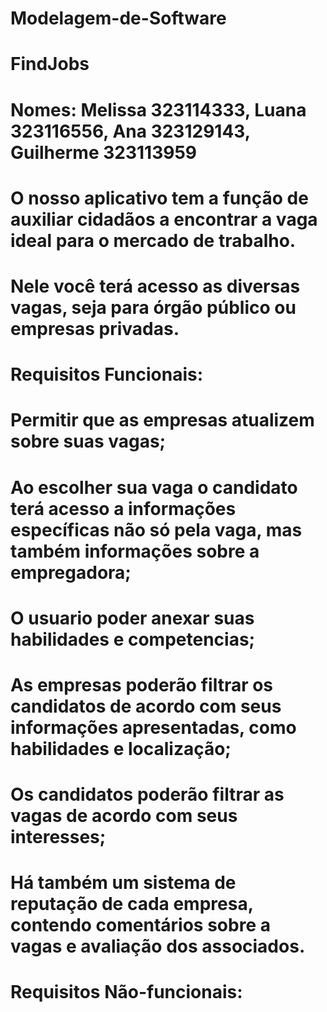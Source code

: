 # Modelagem-de-Software
# FindJobs
# Nomes: Melissa 323114333, Luana 323116556, Ana 323129143, Guilherme 323113959

# O nosso aplicativo tem a função de auxiliar cidadãos a encontrar a vaga ideal para o mercado de trabalho. 
# Nele você terá acesso as diversas vagas, seja para órgão público ou empresas privadas.
# Requisitos Funcionais:
# Permitir que as empresas atualizem sobre suas vagas;
# Ao escolher sua vaga o candidato terá acesso a informações específicas não só pela vaga, mas também informações sobre a empregadora;
# O usuario poder anexar suas habilidades e competencias;
# As empresas poderão filtrar os candidatos de acordo com seus informações apresentadas, como habilidades e localização;
# Os candidatos poderão filtrar as vagas de acordo com seus interesses;
# Há também um sistema de reputação de cada empresa, contendo comentários sobre a vagas e avaliação dos associados.


# Requisitos Não-funcionais:



